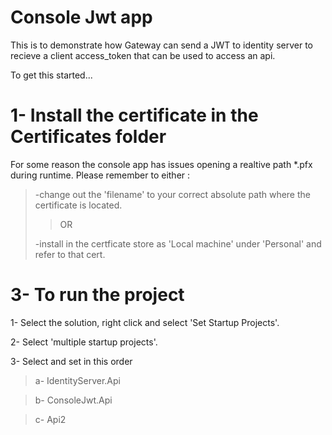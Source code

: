 # Console Jwt app
This is to demonstrate how Gateway can send a JWT to identity server to recieve a client access_token that can be used to access an api.

To get this started...

# 1- Install the certificate in the Certificates folder
For some reason the console app has issues opening a realtive path *.pfx during runtime.
Please remember to either : 
>-change out the 'filename' to your correct absolute path where the certificate is located. 
>>OR 
>>
>-install in the certficate store as 'Local machine' under 'Personal' and refer to that cert.

# 3- To run the project
1- Select the solution, right click and select 'Set Startup Projects'.

2- Select 'multiple startup projects'.

3- Select and set in this order 
>a- IdentityServer.Api

>b- ConsoleJwt.Api

>c- Api2 

